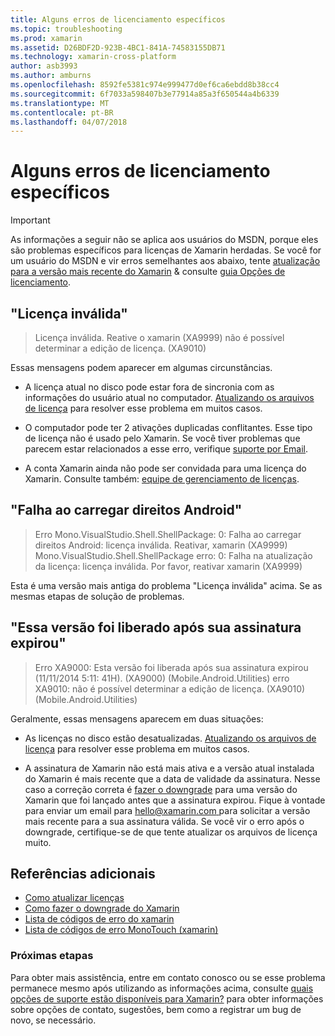 ```yaml
---
title: Alguns erros de licenciamento específicos
ms.topic: troubleshooting
ms.prod: xamarin
ms.assetid: D26BDF2D-923B-4BC1-841A-74583155DB71
ms.technology: xamarin-cross-platform
author: asb3993
ms.author: amburns
ms.openlocfilehash: 8592fe5381c974e999477d0ef6ca6ebdd8b38cc4
ms.sourcegitcommit: 6f7033a598407b3e77914a85a3f650544a4b6339
ms.translationtype: MT
ms.contentlocale: pt-BR
ms.lasthandoff: 04/07/2018
---
```

# <a name="some-specific-licensing-errors"></a>Alguns erros de licenciamento específicos

> [!IMPORTANT]
> As informações a seguir não se aplica aos usuários do MSDN, porque eles são problemas específicos para licenças de Xamarin herdadas. Se você for um usuário do MSDN e vir erros semelhantes aos abaixo, tente [atualização para a versão mais recente do Xamarin](https://developer.xamarin.com/recipes/cross-platform/ide/change_updates_channel/) & consulte [guia Opções de licenciamento](~/cross-platform/get-started/requirements.md).



## <a name="invalid-license"></a>"Licença inválida"

> Licença inválida. Reative o xamarin (XA9999) não é possível determinar a edição de licença. (XA9010)

Essas mensagens podem aparecer em algumas circunstâncias.

-   A licença atual no disco pode estar fora de sincronia com as informações do usuário atual no computador. [Atualizando os arquivos de licença](~/cross-platform/troubleshooting/legacy-licenses/resync-licenses.md) para resolver esse problema em muitos casos.

-   O computador pode ter 2 ativações duplicadas conflitantes. Esse tipo de licença não é usado pelo Xamarin. Se você tiver problemas que parecem estar relacionados a esse erro, verifique [suporte por Email](https://www.xamarin.com/support).

-   A conta Xamarin ainda não pode ser convidada para uma licença do Xamarin. Consulte também: [equipe de gerenciamento de licenças](~/cross-platform/troubleshooting/legacy-licenses/team-management.md).

## <a name="failed-to-load-android-entitlements"></a>"Falha ao carregar direitos Android"

> Erro Mono.VisualStudio.Shell.ShellPackage: 0: Falha ao carregar direitos Android: licença inválida. Reativar, xamarin (XA9999) Mono.VisualStudio.Shell.ShellPackage erro: 0: Falha na atualização da licença: licença inválida. Por favor, reativar xamarin (XA9999)

Esta é uma versão mais antiga do problema "Licença inválida" acima. Se as mesmas etapas de solução de problemas.

## <a name="this-version-was-released-after-your-subscription-expired"></a>"Essa versão foi liberado após sua assinatura expirou"

> Erro XA9000: Esta versão foi liberada após sua assinatura expirou (11/11/2014 5:11: 41H). (XA9000) (Mobile.Android.Utilities) erro XA9010: não é possível determinar a edição de licença. (XA9010) (Mobile.Android.Utilities)

Geralmente, essas mensagens aparecem em duas situações:

-   As licenças no disco estão desatualizadas. [Atualizando os arquivos de licença](~/cross-platform/troubleshooting/legacy-licenses/resync-licenses.md) para resolver esse problema em muitos casos.

-   A assinatura de Xamarin não está mais ativa e a versão atual instalada do Xamarin é mais recente que a data de validade da assinatura. Nesse caso a correção correta é [fazer o downgrade](http://kb.xamarin.com/customer/portal/articles/1699777) para uma versão do Xamarin que foi lançado antes que a assinatura expirou. Fique à vontade para enviar um email para [ hello@xamarin.com ](mailto:hello@xamarin.com) para solicitar a versão mais recente para a sua assinatura válida. Se você vir o erro após o downgrade, certifique-se de que tente atualizar os arquivos de licença muito.

## <a name="additional-references"></a>Referências adicionais

-   [Como atualizar licenças](~/cross-platform/troubleshooting/legacy-licenses/resync-licenses.md)
-   [Como fazer o downgrade do Xamarin](http://kb.xamarin.com/customer/portal/articles/1699777-downgrading)
-   [Lista de códigos de erro do xamarin](~/android/troubleshooting/errors.md)
-   [Lista de códigos de erro MonoTouch (xamarin)](~/ios/troubleshooting/mtouch-errors.md)

### <a name="next-steps"></a>Próximas etapas
Para obter mais assistência, entre em contato conosco ou se esse problema permanece mesmo após utilizando as informações acima, consulte [quais opções de suporte estão disponíveis para Xamarin?](~/cross-platform/troubleshooting/support-options.md) para obter informações sobre opções de contato, sugestões, bem como a registrar um bug de novo, se necessário.
